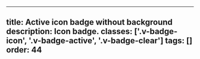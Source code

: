 <!--
 *              © 2025 Visa
 *
 * Licensed under the Apache License, Version 2.0 (the "License");
 * you may not use this file except in compliance with the License.
 * You may obtain a copy of the License at
 *
 *         http://www.apache.org/licenses/LICENSE-2.0
 *
 * Unless required by applicable law or agreed to in writing, software
 * distributed under the License is distributed on an "AS IS" BASIS,
 * WITHOUT WARRANTIES OR CONDITIONS OF ANY KIND, either express or implied.
 * See the License for the specific language governing permissions and
 * limitations under the License.
 *
 -->
---
title: Active icon badge without background
description: Icon badge. 
classes: ['.v-badge-icon', '.v-badge-active', '.v-badge-clear']
tags: []
order: 44
---

<div class="v-badge v-badge-icon v-badge-active v-badge-clear">
  <svg class="v-icon v-icon-tiny" height="16" viewbox="0 0 16 16" width="16">
    <use href="#visa-error-alt-tiny">
    </use>
  </svg>
</div>
